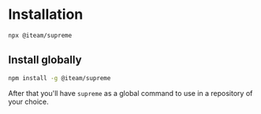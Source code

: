 # Installation

```sh
npx @iteam/supreme
```

## Install globally

```sh
npm install -g @iteam/supreme
```

After that you'll have `supreme` as a global command to use in a repository of your choice.
